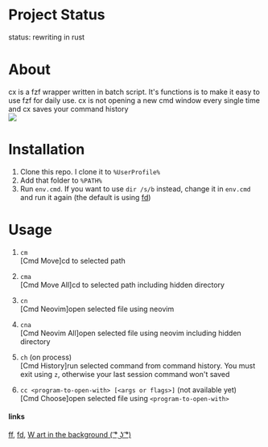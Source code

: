 # Project Status

status: rewriting in rust

# About

cx is a fzf wrapper written in batch script. It's functions is to make it easy to use fzf for daily use. cx is not opening a new cmd window every single time and cx saves your command history
<br> <img src="https://media.giphy.com/media/DAX8nrvB6Va1thdiS4/source.gif">

# Installation

1. Clone this repo. I clone it to `%UserProfile%`
2. Add that folder to `%PATH%`
3. Run `env.cmd`. If you want to use `dir /s/b` instead, change it in `env.cmd` and run it again (the default is using [fd](https://github.com/sharkdp/fd))

# Usage

1. `cm`
   <br>[Cmd Move]cd to selected path

2. `cma`
   <br>[Cmd Move All]cd to selected path including hidden directory

3. `cn`
   <br>[Cmd Neovim]open selected file using neovim

4. `cna`
   <br>[Cmd Neovim All]open selected file using neovim including hidden directory

5. `ch` (on process)
   <br>[Cmd History]run selected command from command history. You must exit using `z`, otherwise your last session command won't saved

6. `cc <program-to-open-with> [<args or flags>]` (not available yet)
   <br>[Cmd Choose]open selected file using `<program-to-open-with>`

#### links

[ff](https://github.com/genotrance/ff), [fd](https://github.com/sharkdp/fd), [W art in the background ( ͡° ͜ʖ ͡°)](https://www.pixiv.net/en/artworks/86680494)

